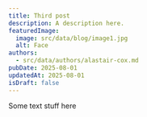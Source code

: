 ```yaml
---
title: Third post
description: A description here.
featuredImage:
  image: src/data/blog/image1.jpg
  alt: Face
authors:
  - src/data/authors/alastair-cox.md
pubDate: 2025-08-01
updatedAt: 2025-08-01
isDraft: false
---
```

Some text stuff here